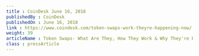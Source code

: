 ```yaml
---
title : CoinDesk June 16, 2018
publishedBy : CoinDesk
publishedOn : June 16, 2018
link : https://www.coindesk.com/token-swaps-work-theyre-happening-now/
weight: 39
articleName : Token Swaps- What Are They, How They Work & Why They're Happening Now
class : pressArticle
---
```

